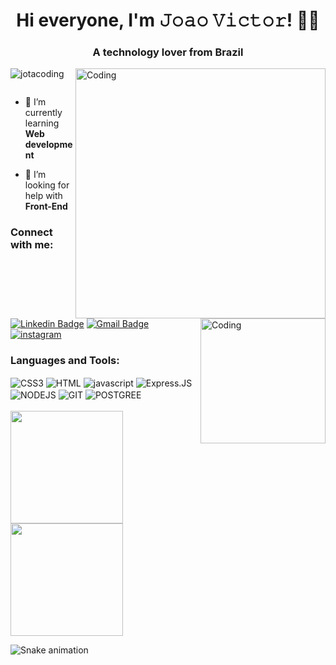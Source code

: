 
<h1 align="center">Hi everyone, I'm 𝙹𝚘𝚊𝚘 𝚅𝚒𝚌𝚝𝚘𝚛! 👨‍💻</h1>
<h3 align="center">A technology lover from Brazil</h3>
<img align="right" alt="Coding" width="400" src="https://lh3.googleusercontent.com/NqvSAAjHHW9TCFwET4LcXcpJ4fjIGbi8_SKg65M1fLbxfi2pJjzAB7Si7iGrpgPZM9BWUNb8uZTCVo1COknv6MyCSQ_22VuNyr1Cs7U6LMSGZ-_hCf-4YdXAAfdxStYZzRpVZYcywMOF38HQ7TAbn80qagxVSF54ORt9FSz8vVxxvgWS4gsoyMqFiiCoxzyC18yPWenDNDjLXK3szebXHP-xI_lj7UAV0Mko3w55PHv5lyrKXxgRXbr-X61fHbX4NMlliIOUAORRpqQ0y7dMjPLmfZPsMLYQwpZNP4gM3ntuvSSZGGu8jYUCnMmXNSfLZA-4jaTfKDY9ox40BbTSp_RCmmWlbvlSjD1H6XYv08aD2B4IQuotUY87u9ynF9n7bBOwboRZvwf9ClA1WKTcmh06dFphm8aAzt49w7OECJ99ivjarfIGag9gCyAWf8vCNiW39OIOBHQWzl-48fcZirPvfex0WZbuz6rMMad6Ni-rBnfnkJl0K-4puCZI-krWuAkQIbkO3tNPs5VbSDWyTLEK1sssg1D7xY2p50RtRcFrJTFyfruZ1PK60hpQGlnu6w7s3WzvbBwOpHuXMt37kPzugCodZijhslgkIMCJRW2B_CyNXuP3r3l6Sj5XnaJnRbkmiKIx18PgB6MQ0bfiekV-jMM-AB_lPtxeH-WrqjxOgz32XLNDO7eaUuygMNbmj4PLsmqNFEm6s2DZie3kfE5SudEb0y4tI35cBG3J3EMH5XEYATRmVMwRq0vzgrx5h4PrwIpRloc9a9zcSp6de_Bomi1KLBcd_sg=s649-no?authuser=0">



<img align="right" alt="Coding" width="200" src="https://images-wixmp-ed30a86b8c4ca887773594c2.wixmp.com/f/3b29b223-1992-414b-849b-4ab6ecea943c/dbg4hlw-0e3b8e83-54fa-4465-9169-3fe49f7e22a9.gif?token=eyJ0eXAiOiJKV1QiLCJhbGciOiJIUzI1NiJ9.eyJzdWIiOiJ1cm46YXBwOjdlMGQxODg5ODIyNjQzNzNhNWYwZDQxNWVhMGQyNmUwIiwiaXNzIjoidXJuOmFwcDo3ZTBkMTg4OTgyMjY0MzczYTVmMGQ0MTVlYTBkMjZlMCIsIm9iaiI6W1t7InBhdGgiOiJcL2ZcLzNiMjliMjIzLTE5OTItNDE0Yi04NDliLTRhYjZlY2VhOTQzY1wvZGJnNGhsdy0wZTNiOGU4My01NGZhLTQ0NjUtOTE2OS0zZmU0OWY3ZTIyYTkuZ2lmIn1dXSwiYXVkIjpbInVybjpzZXJ2aWNlOmZpbGUuZG93bmxvYWQiXX0.uX08WksTmpq2QQ5XH4TZWc9vz-SfDET-uEGh7vr-92I">





<p align="left"> <img src="https://komarev.com/ghpvc/?username=jotacoding&label=Profile%20views&color=0e75b6&style=flat" alt="jotacoding" /> </p>

<p align="left"> <a href="https://twitter.com/" target="blank"><img src="https://img.shields.io/twitter/follow/?logo=twitter&style=for-the-badge" alt="" /></a> </p>

- 🌱 I’m currently learning **Web development**

- 🤝 I’m looking for help with **Front-End**

<h3 align="left">Connect with me:</h3>
<p align="left">

  
[![Linkedin Badge](https://img.shields.io/badge/-João-blue?style=flat-square&logo=Linkedin&logoColor=white&link=https://www.linkedin.com/in/joao-victor-cavalcante-silva/)](https://www.linkedin.com/in/joao-victor-cavalcante-silva/)
[![Gmail Badge](https://img.shields.io/badge/-jvc881@gmail.com-c14438?style=flat-square&logo=Gmail&logoColor=white&link=mailto:jvc881@gmail.com)](mailto:jvc881@gmail.com)
[![instagram](https://img.shields.io/badge/Instagram-E4405F?style=flat-square&logo=instagram&logoColor=white)](https://www.instagram.com/_cavalcante_/)
</p>


<h3 align="left">Languages and Tools:</h3>
<div style="display: inline_block">
  <img align="center" alt="CSS3" src="https://img.shields.io/badge/CSS-239120?&style=for-the-badge&logo=css3&color=190321&logoColor=cyan" />
  <img align="center" alt="HTML" src="https://img.shields.io/badge/HTML5-E34F26?style=for-the-badge&logo=html5&color=190321&logoColor=orange" />
  <img align="center" alt="javascript" src="https://img.shields.io/badge/JavaScript-323330?style=for-the-badge&logo=javascript&color=190321" />
  <img align="center" alt="Express.JS" src="https://img.shields.io/badge/express.js-%23404d59.svg?style=for-the-badge&logo=express&color=190321&logoColor=%2361DAFB" />
  <img align="center" alt="NODEJS" src="https://img.shields.io/badge/Node.js-43853D?style=for-the-badge&logo=node.js&color=190321&logoColor=green" />
  <img align="center" alt="GIT" src="https://img.shields.io/badge/git-%23F05033.svg?style=for-the-badge&logo=git&color=190321&logoColor=orange" />
  <img align="center" alt="POSTGREE" SRC="https://img.shields.io/badge/PostgreSQL-316192?style=for-the-badge&logo=postgresql&color=190321&logoColor=white" />
  <br></br>

<img height="180em" src="https://github-readme-stats.vercel.app/api?username=jotacoding&show_icons=true&theme=dracula&include_all_commits=true&count_private=true"/>
  <img height="180em" src="https://github-readme-stats.vercel.app/api/top-langs/?username=jotacoding&layout=compact&langs_count=7&theme=dracula"/>
</div>



![Snake animation](https://github.com/jotacoding/codethi/blob/output/github-contribution-grid-snake.svg)

